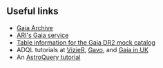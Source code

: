 
## Useful links

- [Gaia Archive](https://gea.esac.esa.int/archive/)
- [ARI's Gaia service](http://gaia.ari.uni-heidelberg.de/tap.html)
- [Table information for the Gaia DR2 mock catalog](http://dc.g-vo.org/tableinfo/gdr2mock.main)
- ADQL tutorials at [VizieR](http://tapvizier.u-strasbg.fr/adql/help.html), [Gavo](http://dc.zah.uni-heidelberg.de/__system__/tap/run/examples), and [Gaia in UK](https://www.gaia.ac.uk/data/gaia-data-release-1/adql-cookbook)
- An [AstroQuery tutorial](http://gea.esac.esa.int/archive-help/tutorials/python_cluster/index.html)



